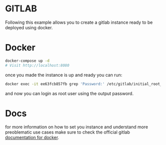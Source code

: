 # GITLAB
Following this example allows you to create a gitlab instance ready to be deployed using docker.
# Docker
```sh
docker-compose up -d
# Visit http://localhost:8080
```
once you made the instance is up and ready you can run:
```sh
docker exec -it ee63fcb857fb grep 'Password:' /etc/gitlab/initial_root_password
```
and now you can login as root user using the output password.


# Docs
for more information on how to set you instance and understand more preoblematic use cases make sure to check the official gitlab [documentation for docker](https://docs.gitlab.com/ee/install/docker.html).
